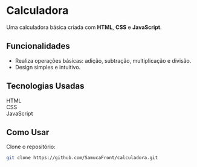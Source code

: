 # Calculadora  
Uma calculadora básica criada com **HTML**, **CSS** e **JavaScript**.

## Funcionalidades  
- Realiza operações básicas: adição, subtração, multiplicação e divisão.  
- Design simples e intuitivo.

## Tecnologias Usadas
HTML  
CSS  
JavaScript


## Como Usar  
Clone o repositório:
```bash
git clone https://github.com/SamucaFront/calculadora.git

